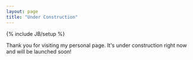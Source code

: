 ```yaml
---
layout: page
title: "Under Construction"
---
```

{% include JB/setup %}

Thank you for visiting my personal page. It's under construction right now and will be launched soon!

